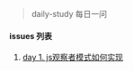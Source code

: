 > daily-study 每日一问

#### issues 列表

1. [day 1. js观察者模式如何实现](https://github.com/zlx362211854/daily-study/issues)